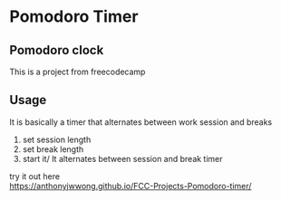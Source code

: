 # Pomodoro Timer
## Pomodoro clock
This is a project from freecodecamp

## Usage
It is basically a timer that alternates between work session and breaks
1. set session length
2. set break length
3. start it/ It alternates between session and break timer



try it out here  <br>https://anthonyjwwong.github.io/FCC-Projects-Pomodoro-timer/
